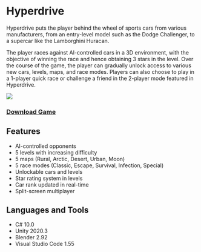 # Hyperdrive

Hyperdrive puts the player behind the wheel of sports cars from various manufacturers, from an entry-level model such as the Dodge Challenger, to a supercar like the Lamborghini Huracan.

The player races against AI-controlled cars in a 3D environment, with the objective of winning the race and hence obtaining 3 stars in the level. Over the course of the game, the player can gradually unlock access to various new cars, levels, maps, and race modes. Players can also choose to play in a 1-player quick race or challenge a friend in the 2-player mode featured in Hyperdrive.

![](https://github.com/Abhijeet-Pitumbur/Hyperdrive/blob/main/project/gameplay.gif)

### [Download Game](https://drive.google.com/u/1/uc?id=1iAgXWyOTI7m2_WqPV8r7pbHfkqi6jl_E&export=download&confirm=t)


## Features
- AI-controlled opponents
- 5 levels with increasing difficulty
- 5 maps (Rural, Arctic, Desert, Urban, Moon)
- 5 race modes (Classic, Escape, Survival, Infection, Special)
- Unlockable cars and levels
- Star rating system in levels
- Car rank updated in real-time
- Split-screen multiplayer

## Languages and Tools
- C# 10.0
- Unity 2020.3
- Blender 2.92
- Visual Studio Code 1.55